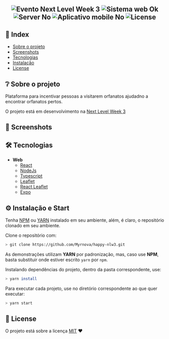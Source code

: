 <h2 align="center">
  <img src="https://img.shields.io/badge/NEXT%20LEVEL%20WEEK-OK-yellow?style=for-the-badge" alt="Evento Next Level Week 3" />
  <img src="https://img.shields.io/badge/WEB-OK-yellow?style=for-the-badge" alt="Sistema web Ok" />
  <img src="https://img.shields.io/badge/API-OK-yellow?style=for-the-badge" alt="Server No" />
  <img src="https://img.shields.io/badge/MOBILE-OK-yellow?style=for-the-badge" alt="Aplicativo mobile No" />
  <img src="https://img.shields.io/badge/LICENSE-MIT-yellow?style=for-the-badge" alt="License" />
</h2>

## 📌 Index

- [Sobre o projeto](#-sobre-o-projeto)
- [Screenshots](#-screenshots)
- [Tecnologias](#-techs)
- [Instalação](#-instalação-e-start)
- [License](#-license)


## ❔ Sobre o projeto

Plataforma para incentivar pessoas a visitarem orfanatos ajudadno a encontrar orfanatos pertos.

O projeto está em desenvolvimento na [Next Level Week 3](https://nextlevelweek.com/episodios/omnistack/1/edicao/3)


## 📸 Screenshots


## 🛠 Tecnologias

- **Web**
  - [React](https://reactjs.org/)
  - [NodeJs](https://nodejs.org/en/)
  - [Typescript](https://www.typescriptlang.org/)
  - [Leaflet](https://leafletjs.com/)
  - [React Leaflet](https://react-leaflet.js.org/)
  - [Expo](https://expo.io)



## ⚙ Instalação e Start

Tenha  [NPM](https://www.npmjs.com/) ou [YARN](https://yarnpkg.com/) instalado em seu ambiente, além, é claro, o repositório clonado em seu ambiente.

Clone o repositório com:

```bash
> git clone https://github.com/Myrnova/happy-nlw3.git
```

As demonstrações utilizam **YARN** por padronização, mas, caso use **NPM**, basta substituir onde estiver escrito `yarn` por `npm`.

Instalando dependências do projeto, dentro da pasta correspondente, use:

```bash
> yarn install
```

Para executar cada projeto, use no diretório correspondente ao que quer executar:

```bash
> yarn start
```


## 📜 License

O projeto está sobre a licença [MIT](./LICENSE) ❤️ 

